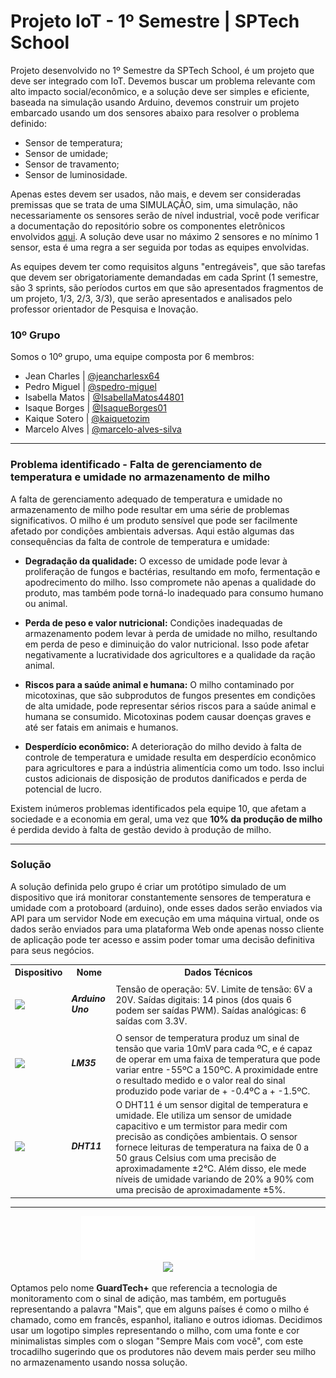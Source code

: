 # Projeto IoT - 1º Semestre | SPTech School

Projeto desenvolvido no 1º Semestre da SPTech School, é um projeto que deve ser integrado com IoT. Devemos buscar um problema relevante com alto impacto social/econômico, e a solução deve ser simples e eficiente, baseada na simulação usando Arduino, devemos construir um projeto embarcado usando um dos sensores abaixo para resolver o problema definido:

- Sensor de temperatura;
- Sensor de umidade;
- Sensor de travamento;
- Sensor de luminosidade.

Apenas estes devem ser usados, não mais, e devem ser consideradas premissas que se trata de uma SIMULAÇÃO, sim, uma simulação, não necessariamente os sensores serão de nível industrial, você pode verificar a documentação do repositório sobre os componentes eletrônicos envolvidos [aqui](https://github.com/jeancharlesx64/base-sensor-script). A solução deve usar no máximo 2 sensores e no mínimo 1 sensor, esta é uma regra a ser seguida por todas as equipes envolvidas.

As equipes devem ter como requisitos alguns "entregáveis", que são tarefas que devem ser obrigatoriamente demandadas em cada Sprint (1 semestre, são 3 sprints, são períodos curtos em que são apresentados fragmentos de um projeto, 1/3, 2/3, 3/3), que serão apresentados e analisados pelo professor orientador de Pesquisa e Inovação.

### 10º Grupo
Somos o 10º grupo, uma equipe composta por 6 membros:
- Jean Charles | [@jeancharlesx64](https://github.com/jeancharlesx64)
- Pedro Miguel | [@spedro-miguel](https://github.com/spedro-miguel)
- Isabella Matos | [@IsabellaMatos44801](https://github.com/IsabellaMatos44801)
- Isaque Borges | [@IsaqueBorges01](https://github.com/IsaqueBorges01)
- Kaique Sotero | [@kaiquetozim](https://github.com/kaiquetozim)
- Marcelo Alves | [@marcelo-alves-silva](https://github.com/marcelo-alves-silva)

---

### Problema identificado - Falta de gerenciamento de temperatura e umidade no armazenamento de milho

A falta de gerenciamento adequado de temperatura e umidade no armazenamento de milho pode resultar em uma série de problemas significativos. O milho é um produto sensível que pode ser facilmente afetado por condições ambientais adversas. Aqui estão algumas das consequências da falta de controle de temperatura e umidade:

- **Degradação da qualidade:** O excesso de umidade pode levar à proliferação de fungos e bactérias, resultando em mofo, fermentação e apodrecimento do milho. Isso compromete não apenas a qualidade do produto, mas também pode torná-lo inadequado para consumo humano ou animal.

- **Perda de peso e valor nutricional:** Condições inadequadas de armazenamento podem levar à perda de umidade no milho, resultando em perda de peso e diminuição do valor nutricional. Isso pode afetar negativamente a lucratividade dos agricultores e a qualidade da ração animal.

- **Riscos para a saúde animal e humana:** O milho contaminado por micotoxinas, que são subprodutos de fungos presentes em condições de alta umidade, pode representar sérios riscos para a saúde animal e humana se consumido. Micotoxinas podem causar doenças graves e até ser fatais em animais e humanos.

- **Desperdício econômico:** A deterioração do milho devido à falta de controle de temperatura e umidade resulta em desperdício econômico para agricultores e para a indústria alimentícia como um todo. Isso inclui custos adicionais de disposição de produtos danificados e perda de potencial de lucro.

Existem inúmeros problemas identificados pela equipe 10, que afetam a sociedade e a economia em geral, uma vez que **10% da produção de milho** é perdida devido à falta de gestão devido à produção de milho.

---

### Solução

A solução definida pelo grupo é criar um protótipo simulado de um dispositivo que irá monitorar constantemente sensores de temperatura e umidade com a protoboard (arduino), onde esses dados serão enviados via API para um servidor Node em execução em uma máquina virtual, onde os dados serão enviados para uma plataforma Web onde apenas nosso cliente de aplicação pode ter acesso e assim poder tomar uma decisão definitiva para seus negócios.

<table>
    <tr>
        <th>Dispositivo</th>
        <th>Nome</th>
        <th>Dados Técnicos</th>
    </tr>
    <tr>
        <td>
            <img src="https://upload.wikimedia.org/wikipedia/commons/thumb/7/71/Arduino-uno-perspective-transparent.png/1200px-Arduino-uno-perspective-transparent.png" width="150px"  align/>
        </td>
        <td>
            <h5>Arduino Uno </h5>
        </td>
        <td>
            Tensão de operação: 5V. Limite de tensão: 6V a 20V. Saídas digitais: 14 pinos (dos quais 6 podem ser saídas PWM). Saídas analógicas: 6 saídas com 3.3V.
        </td>
    </tr>
    <tr>
        <td>
            <img src="https://www.dedcomponentes.com.br/wp-content/uploads/2023/02/sensor_lm35dz-ded-componentes_1_c252362b-e4dc-4e48-89b3-ce121c8d2520.png" width="150px"  align/>
        </td>
        <td>
            <h5>LM35 </h5>
        </td>
        <td>
            O sensor de temperatura produz um sinal de tensão que varia 10mV para cada ºC, e é capaz de operar em uma faixa de temperatura que pode variar entre -55ºC a 150ºC. A proximidade entre o resultado medido e o valor real do sinal produzido pode variar de + -0.4ºC a + -1.5ºC.
        </td>
    </tr>
    <tr>
        <td>
            <img src="https://www.newpecas.com.br/imagem/web/sensor-de-temperatura-umidade-dht11.webp" width="150px"  align/>
        </td>
        <td>
            <h5>DHT11 </h5>
        </td>
        <td>
            O DHT11 é um sensor digital de temperatura e umidade. Ele utiliza um sensor de umidade capacitivo e um termistor para medir com precisão as condições ambientais. O sensor fornece leituras de temperatura na faixa de 0 a 50 graus Celsius com uma precisão de aproximadamente ±2°C. Além disso, ele mede níveis de umidade variando de 20% a 90% com uma precisão de aproximadamente ±5%.
        </td>
    </tr>
</table>

---

<div align="center">
  <img src="/doc-assets/icon/guardtech-logo-white.png" height="70px"/>
</div>

<div align="center">
  <img src="/doc-assets/img/screenshot/full-website-prototype.png" />
</div>

Optamos pelo nome **GuardTech+** que referencia a tecnologia de monitoramento com o sinal de adição, mas também, em português representando a palavra "Mais", que em alguns países é como o milho é chamado, como em francês, espanhol, italiano e outros idiomas. Decidimos usar um logotipo simples representando o milho, com uma fonte e cor minimalistas simples com o slogan "Sempre Mais com você", com este trocadilho sugerindo que os produtores não devem mais perder seu milho no armazenamento usando nossa solução.
